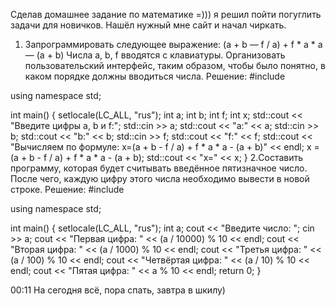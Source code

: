 Сделав домашнее задание по математике =))) я решил пойти погуглить задачи для новичков. Нашёл нужный мне сайт и начал чиркать.
1. Запрограммировать следующее выражение: (а + b — f / а) + f * a * a — (a + b) Числа а, b, f вводятся с клавиатуры. Организовать пользовательский интерфейс, таким образом, чтобы было понятно, в каком порядке должны вводиться числа.
Решение: 
#include <iostream>

using namespace std;

int main()
{
	setlocale(LC_ALL, "rus");
	int a;
	int b;
	int f;
	int x;
	std::cout << "Введите цифры a, b и f:";
	std::cin >> a;
	std::cout << "a:" << a;
	std::cin >> b;
	std::cout << "b:" << b;
	std::cin >> f;
	std::cout << "f:" << f;
	std::cout << "Вычисляем по формуле: x=(a + b - f / a) + f * a * a - (a + b)" << endl;
	x = (a + b - f / a) + f * a * a - (a + b);
	std::cout << "x=" << x;
}
2.Составить программу, которая будет считывать введённое пятизначное число. После чего, каждую цифру этого числа необходимо вывести в новой строке.
Решение:
#include <iostream>

using namespace std;

int main()
{
	setlocale(LC_ALL, "rus");
	int a;
	cout << "Введите число: ";
	cin >> a;
	cout << "Первая цифра: " << (a / 10000) % 10 << endl;
	cout << "Вторая цифра: " << (a / 1000) % 10 << endl;
	cout << "Третья цифра: " << (a / 100) % 10 << endl;
	cout << "Четвёртая цифра: " << (a / 10) % 10 << endl;
	cout << "Пятая цифра: " << a % 10 << endl;
	return 0;
}

00:11 На сегодня всё, пора спать, завтра в шкилу)
